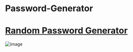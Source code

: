 # Password-Generator

# [Random Password Generator](https://random-password-09.netlify.app)

![image](https://user-images.githubusercontent.com/64953911/175337504-c682b255-a391-42a8-a3bb-07b94a6ca110.png)
